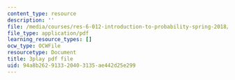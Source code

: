 ```yaml
---
content_type: resource
description: ''
file: /media/courses/res-6-012-introduction-to-probability-spring-2018/94a8b262913320403135ae442d25e299_jPB9zI8F7rE.pdf
file_type: application/pdf
learning_resource_types: []
ocw_type: OCWFile
resourcetype: Document
title: 3play pdf file
uid: 94a8b262-9133-2040-3135-ae442d25e299
---
```

